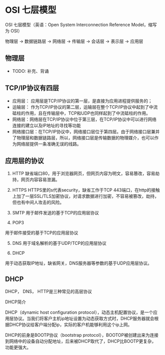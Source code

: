 # OSI 七层模型

OSI 七层模型（英语：Open System Interconnection Reference Model，缩写为 OSI）

物理层 -> 数据链路层 -> 网络层 -> 传输层 -> 会话层 -> 表示层 ->  应用层

## 物理层
  - TODO: 补充、背诵

## TCP/IP协议有四层

* 应用层： 应用层是TCP/IP协议的第一层，是直接为应用进程提供服务的；
* 运输层： 作为TCP/IP协议的第二层，运输层在整个TCP/IP协议中起到了中流砥柱的作用，且在传输层中，TCP和UDP也同样起到了中流砥柱的作用。
* 网络层：网络层在TCP/IP协议中位于第三层，在TCP/IP协议中可以进行网络连接的建立以及IP地址的寻找等功能
* 网络接口层：在TCP/IP协议中，网络接口层位于第四层。由于网络接口层兼并了物理层和数据链路层，所以，网络接口层是传输数据的物理媒介，也可以作为网络层提供一条准确无误的线路。

## 应用层的协议

1. HTTP
缺省端口80，用于浏览器网页，但网页内容为明文，容易篡改，容易劫持，网页内容容易泄漏。

2. HTTPS
HTTPS里的s代表security，缺省工作于TCP 443端口，在http的接触上加了一层SSL/TLS加密协议，对请求数据进行加密，不容易被篡改，劫持，但也有中间人攻击的风险。

3. SMTP
用于邮件发送的基于TCP的应用层协议

4. POP3

用于邮件接受的基于TCP的应用层协议

5. DNS
用于域名解析的基于UDP/TCP的应用层协议

6. DHCP

用于动态获取IP地址，缺省网关，DNS服务器等参数的基于UDP应用层协议。


## DHCP

DHCP， DNS， HTTP是三种常见的高层协议

DHCP简介

DHCP（dynamic host configuration protocol），动态主机配置协议，是一个应用层协议。当我们将客户主机ip地址设置为动态获取方式时，DHCP服务器就会根据DHCP协议给客户端分配ip，实际的客户机能够利用这个ip上网。

DHCP的前身是BOOTP协议（bootstrap protocol），BOOTOP被创建出来为连接到网络中的设备自动分配地址，后来被DHCP取代了，DHCP比BOOTP更复杂，功能更强大。